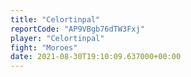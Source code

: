 ```yaml
---
title: "Celortinpal"
reportCode: "AP9VBgb76dTW3Fxj"
player: "Celortinpal"
fight: "Moroes"
date: 2021-08-30T19:10:09.637000+00:00
---
```

